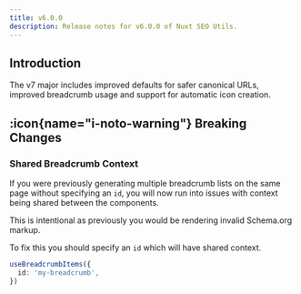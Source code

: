 ```yaml
---
title: v6.0.0
description: Release notes for v6.0.0 of Nuxt SEO Utils.
---
```


## Introduction

The v7 major includes improved defaults for safer canonical URLs, improved breadcrumb usage and 
support for automatic icon creation.

## :icon{name="i-noto-warning"} Breaking Changes

### Shared Breadcrumb Context

If you were previously generating multiple breadcrumb lists on the same page without specifying an `id`,
you will now run into issues with context being shared between the components.

This is intentional as previously you would be rendering invalid Schema.org markup.

To fix this you should specify an `id` which will have shared context.

```ts
useBreadcrumbItems({
  id: 'my-breadcrumb',
})
```
